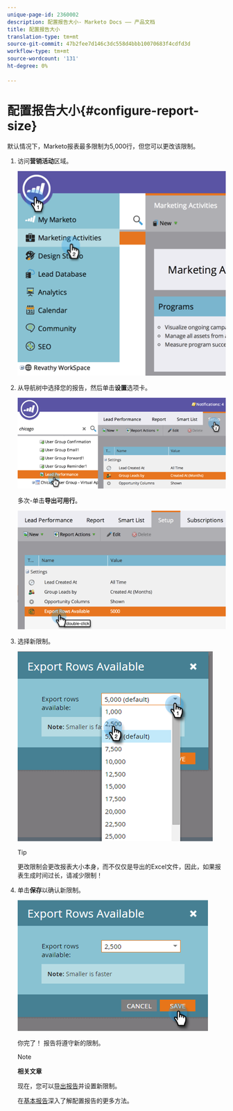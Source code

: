 ```yaml
---
unique-page-id: 2360002
description: 配置报告大小- Marketo Docs —— 产品文档
title: 配置报告大小
translation-type: tm+mt
source-git-commit: 47b2fee7d146c3dc558d4bbb10070683f4cdfd3d
workflow-type: tm+mt
source-wordcount: '131'
ht-degree: 0%

---
```



# 配置报告大小{#configure-report-size}

默认情况下，Marketo报表最多限制为5,000行，但您可以更改该限制。

1. 访问**营销活动**区域。

   ![](assets/image2014-9-16-10-3a53-3a57.png)

1. 从导航树中选择您的报告，然后单击&#x200B;**设置**&#x200B;选项卡。

   ![](assets/image2014-9-16-10-3a54-3a1.png)

   多次-单击&#x200B;**导出可用行**。

   ![](assets/image2014-9-16-10-3a54-3a5.png)

1. 选择新限制。

   ![](assets/image2016-3-2-9-3a13-3a0.png)

   >[!TIP]
   >
   >更改限制会更改报表大小本身，而不仅仅是导出的Excel文件，因此，如果报表生成时间过长，请减少限制！

1. 单击&#x200B;**保存**&#x200B;以确认新限制。

   ![](assets/image2016-3-2-9-3a13-3a59.png)

   你完了！ 报告将遵守新的限制。

   >[!NOTE]
   >
   >**相关文章**
   >
   >
   >现在，您可以[导出报告](../../../../product-docs/reporting/basic-reporting/report-activity/export-a-report-to-excel.md)并设置新限制。

   在[基本报告](http://docs.marketo.com/display/docs/basic+reporting)深入了解配置报告的更多方法。

